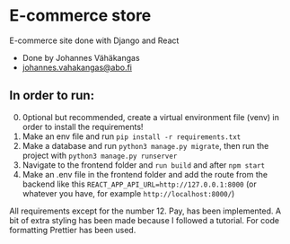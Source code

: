 # E-commerce store 
E-commerce site done with Django and React

- Done by Johannes Vähäkangas
- johannes.vahakangas@abo.fi

## In order to run:

0. 0ptional but recommended, create a virtual environment file (venv) in order to install the requirements!
1. Make an env file and run `pip install -r requirements.txt`
2. Make a database and run `python3 manage.py migrate`, then run the project with `python3 manage.py runserver` 
4. Navigate to the frontend folder and `run build` and after `npm start` 
5. Make an .env file in the frontend folder and add the route from the backend like this `REACT_APP_API_URL=http://127.0.0.1:8000` (or whatever you have, for example `http://localhost:8000/`)


All requirements except for the number 12. Pay, has been implemented. A bit of extra styling has been made because I followed a tutorial. For code formatting Prettier has been used.
